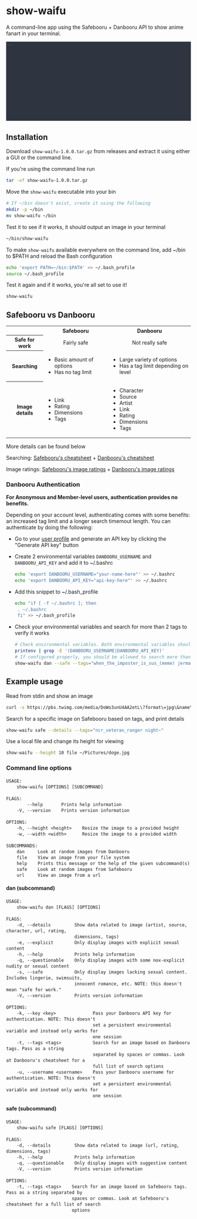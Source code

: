 # show-waifu

A command-line app using the Safebooru + Danbooru API to show anime fanart in your terminal.

![Using the CLI app to show an anime girl in a terminal](assets/showcase.gif)

## Installation

Download `show-waifu-1.0.0.tar.gz` from releases and extract it using
either a GUI or the command line.

If you're using the command line run

```sh
tar -xf show-waifu-1.0.0.tar.gz
```

Move the `show-waifu` executable into your bin

```sh
# If ~/bin doesn't exist, create it using the following
mkdir -p ~/bin
mv show-waifu ~/bin
```

Test it to see if it works, it should output an image in your terminal

```sh
~/bin/show-waifu
```

To make `show-waifu` available everywhere on the command line,
add ~/bin to $PATH and reload the Bash configuration

```sh
echo 'export PATH=~/bin:$PATH' >> ~/.bash_profile
source ~/.bash_profile
```

Test it again and if it works, you're all set to use it!

```sh
show-waifu
```

## Safebooru vs Danbooru

<table>
  <tbody>
    <tr>
      <th></th>
      <th align="center">Safebooru</th>
      <th align="center">Danbooru</th>
    </tr>
    <tr>
      <th>Safe for work</th>
      <td align="center">Fairly safe</td>
      <td align="center">Not really safe</td>
    </tr>
    <tr>
      <th>Searching</th>
      <td align="left">
      	<ul>
          <li>Basic amount of options</li>
          <li>Has no tag limit</li>
        </ul>
      </td>
      <td align="left">
      	<ul>
          <li>Large variety of options</li>
          <li>Has a tag limit depending on level</li>
        </ul>
      </td>
    </tr>
    <tr>
      <th>Image details</th>
      <td align="left">
      	<ul>
          <li>Link</li>
          <li>Rating</li>
          <li>Dimensions</li>
          <li>Tags</li>
        </ul>
      </td>
      <td align="left">
      	<ul>
          <li>Character</li>
          <li>Source</li>
          <li>Artist</li>
          <li>Link</li>
          <li>Rating</li>
          <li>Dimensions</li>
          <li>Tags</li>
        </ul>
      </td>
    </tr>
  </tbody>
</table>

More details can be found below

Searching: [Safebooru's cheatsheet](https://safebooru.org/index.php?page=help&topic=cheatsheet) + [Danbooru's cheatsheet](https://danbooru.donmai.us/wiki_pages/help:cheatsheet)

Image ratings: [Safebooru's image ratings](https://safebooru.org/index.php?page=help&topic=rating) + [Danbooru's image ratings](https://danbooru.donmai.us/wiki_pages/howto:rate) 

### Danbooru Authentication

**For Anonymous and Member-level users, authentication provides no benefits.**

Depending on your account level, authenticating comes with some benefits: an 
increased tag limit and a longer search timemout length. You can authenticate
by doing the following:

 - Go to your [user profile](https://danbooru.donmai.us/profile) and generate an
   API key by clicking the "Generate API key" button

 - Create 2 environmental variables `DANBOORU_USERNAME` and `DANBOORU_API_KEY`
   and add it to ~/.bashrc

    ```sh
    echo 'export DANBOORU_USERNAME="your-name-here"' >> ~/.bashrc
    echo 'export DANBOORU_API_KEY="api-key-here"' >> ~/.bashrc
    ```

 - Add this snippet to ~/.bash_profile

   ```sh
   echo "if [ -f ~/.bashrc ]; then
	. ~/.bashrc
    fi" >> ~/.bash_profile
   ```

 - Check your environmental variables and search for more than 2 tags to verify
   it works

   ```sh
   # Check environmental variables. Both environmental variables should pop-up
   printenv | grep -E '(DANBOORU_USERNAME|DANBOORU_API_KEY)' 
   # If configured properly, you should be allowed to search more than 2 tags
   show-waifu dan --safe --tags="when_the_imposter_is_sus_(meme) jerma985 cat_boy cat_paws cat_ears chartags:1"
   ```

## Example usage

Read from stdin and show an image

```sh
curl -s https://pbs.twimg.com/media/DoWo3unU4AA2etL\?format\=jpg\&name\=large | show-waifu
```

Search for a specific image on Safebooru based on tags, and print details

```sh
show-waifu safe --details --tags="ncr_veteran_ranger night~"
```

Use a local file and change its height for viewing

```sh
show-waifu --height 10 file ~/Pictures/doge.jpg
```

### Command line options

```
USAGE:
    show-waifu [OPTIONS] [SUBCOMMAND]

FLAGS:
        --help       Prints help information
    -V, --version    Prints version information

OPTIONS:
    -h, --height <height>    Resize the image to a provided height
    -w, --width <width>      Resize the image to a provided width

SUBCOMMANDS:
    dan     Look at random images from Danbooru
    file    View an image from your file system
    help    Prints this message or the help of the given subcommand(s)
    safe    Look at random images from Safebooru
    url     View an image from a url
```

#### dan (subcommand)

```
USAGE:
    show-waifu dan [FLAGS] [OPTIONS]

FLAGS:
    -d, --details         Show data related to image (artist, source, character, url, rating,
                          dimensions, tags)
    -e, --explicit        Only display images with explicit sexual content
    -h, --help            Prints help information
    -q, --questionable    Only display images with some nox-explicit nudity or sexual content
    -s, --safe            Only display images lacking sexual content. Includes lingerie, swimsuits,
                          innocent romance, etc. NOTE: this doesn't mean "safe for work."
    -V, --version         Prints version information

OPTIONS:
    -k, --key <key>              Pass your Danbooru API key for authentication. NOTE: This doesn't
                                 set a persistent environmental variable and instead only works for
                                 one session
    -t, --tags <tags>            Search for an image based on Danbooru tags. Pass as a string
                                 separated by spaces or commas. Look at Danbooru's cheatsheet for a
                                 full list of search options
    -u, --username <username>    Pass your Danbooru username for authentication. NOTE: This doesn't
                                 set a persistent environmental variable and instead only works for
                                 one session
```

#### safe (subcommand)

```
USAGE:
    show-waifu safe [FLAGS] [OPTIONS]

FLAGS:
    -d, --details         Show data related to image (url, rating, dimensions, tags)
    -h, --help            Prints help information
    -q, --questionable    Only display images with suggestive content
    -V, --version         Prints version information

OPTIONS:
    -t, --tags <tags>    Search for an image based on Safebooru tags. Pass as a string separated by
                         spaces or commas. Look at Safebooru's cheatsheet for a full list of search
                         options
```